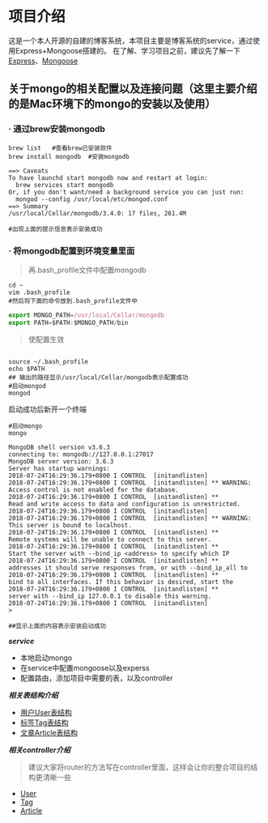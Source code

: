 ﻿# 项目介绍

  这是一个本人开源的自建的博客系统，本项目主要是博客系统的service，通过使用Express+Mongoose搭建的。
  在了解、学习项目之前，建议先了解一下[Express](http://www.expressjs.com.cn/)、[Mongoose](https://mongoose.shujuwajue.com)

## 关于mongo的相关配置以及连接问题（这里主要介绍的是Mac环境下的mongo的安装以及使用）

### · 通过brew安装mongodb

```shell
brew list   #查看brew已安装软件
brew install mongodb  #安装mongodb

==> Caveats
To have launchd start mongodb now and restart at login:
  brew services start mongodb
Or, if you don't want/need a background service you can just run:
  mongod --config /usr/local/etc/mongod.conf
==> Summary
/usr/local/Cellar/mongodb/3.4.0: 17 files, 261.4M

#出现上面的提示信息表示安装成功
```

### · 将mongodb配置到环境变量里面

>再.bash_profile文件中配置mongodb

  ```shell
  cd ~
  vim .bash_profile
  #然后将下面的命令放到.bash_profile文件中
  ```

  ```js
  export MONGO_PATH=/usr/local/Cellar/mongodb
  export PATH=$PATH:$MONGO_PATH/bin
  ```

>使配置生效

```shell

source ~/.bash_profile
echo $PATH
## 输出的路径显示/usr/local/Cellar/mongodb表示配置成功
#启动mongod
mongod

```

启动成功后新开一个终端

```shell
#启动mongo
mongo

MongoDB shell version v3.6.3
connecting to: mongodb://127.0.0.1:27017
MongoDB server version: 3.6.3
Server has startup warnings:
2018-07-24T16:29:36.179+0800 I CONTROL  [initandlisten]
2018-07-24T16:29:36.179+0800 I CONTROL  [initandlisten] ** WARNING: Access control is not enabled for the database.
2018-07-24T16:29:36.179+0800 I CONTROL  [initandlisten] **          Read and write access to data and configuration is unrestricted.
2018-07-24T16:29:36.179+0800 I CONTROL  [initandlisten]
2018-07-24T16:29:36.179+0800 I CONTROL  [initandlisten] ** WARNING: This server is bound to localhost.
2018-07-24T16:29:36.179+0800 I CONTROL  [initandlisten] **          Remote systems will be unable to connect to this server.
2018-07-24T16:29:36.179+0800 I CONTROL  [initandlisten] **          Start the server with --bind_ip <address> to specify which IP
2018-07-24T16:29:36.179+0800 I CONTROL  [initandlisten] **          addresses it should serve responses from, or with --bind_ip_all to
2018-07-24T16:29:36.179+0800 I CONTROL  [initandlisten] **          bind to all interfaces. If this behavior is desired, start the
2018-07-24T16:29:36.179+0800 I CONTROL  [initandlisten] **          server with --bind_ip 127.0.0.1 to disable this warning.
2018-07-24T16:29:36.179+0800 I CONTROL  [initandlisten]
>

##显示上面的内容表示安装启动成功
```

***service***

- 本地启动mongo
- 在service中配置mongoose以及experss
- 配置路由，添加项目中需要的表，以及controller

***相关表结构介绍***

- [用户User表结构](https://github.com/Jhaidi/blog_server/blob/master/api/models/users.model.js)
- [标签Tag表结构](https://github.com/Jhaidi/blog_server/blob/master/api/models/tags.model.js)
- [文章Article表结构](https://github.com/Jhaidi/blog_server/blob/master/api/models/article.model.js)

***相关controller介绍***

>建议大家将router的方法写在controller里面，这样会让你的整合项目的结构更清晰一些

- [User](https://github.com/Jhaidi/blog_server/blob/master/api/controller/user.controll.js)
- [Tag](https://github.com/Jhaidi/blog_server/blob/master/api/controller/tags.controll.js)
- [Article](https://github.com/Jhaidi/blog_server/blob/master/api/controller/article.controll.js)
